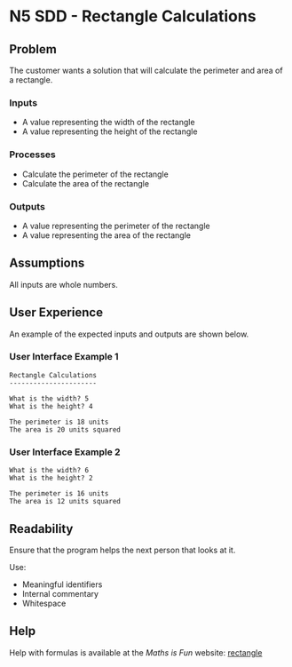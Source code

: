 # N5 SDD - Rectangle Calculations

## Problem

The customer wants a solution that will calculate the perimeter and area of a rectangle.


### Inputs

* A value representing the width of the rectangle
* A value representing the height of the rectangle


### Processes

* Calculate the perimeter of the rectangle
* Calculate the area of the rectangle


### Outputs

* A value representing the perimeter of the rectangle
* A value representing the area of the rectangle


## Assumptions

All inputs are whole numbers.


## User Experience

An example of the expected inputs and outputs are shown below.


### User Interface Example 1

```
Rectangle Calculations
----------------------

What is the width? 5
What is the height? 4

The perimeter is 18 units
The area is 20 units squared
```


### User Interface Example 2

```
What is the width? 6
What is the height? 2

The perimeter is 16 units
The area is 12 units squared
```


## Readability

Ensure that the program helps the next person that looks at it.

Use:

* Meaningful identifiers
* Internal commentary
* Whitespace


## Help

Help with formulas is available at the _Maths is Fun_ website: [rectangle](https://www.mathsisfun.com/geometry/rectangle.html)

